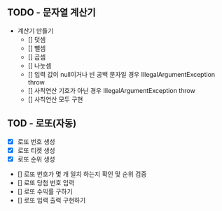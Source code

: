 ## TODO - 문자열 계산기
- 계산기 만들기
  - [] 덧셈
  - [] 뺄셈
  - [] 곱셈
  - [] 나눗셈
  - [] 입력 값이 null이거나 빈 공백 문자일 경우 IllegalArgumentException throw
  - [] 사칙연산 기호가 아닌 경우 IllegalArgumentException throw
  - [] 사칙연산 모두 구현

## TOD - 로또(자동)
- [X] 로또 번호 생성
- [X] 로또 티켓 생성
- [X] 로또 순위 생성
- [] 로또 번호가 몇 개 일치 하는지 확인 및 순위 검증
- [] 로또 당첨 번호 입력
- [] 로또 수익률 구하기
- [] 로또 입력 출력 구현하기
